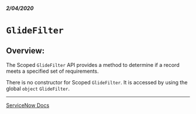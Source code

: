 ##### 2/04/2020
# `GlideFilter`
## Overview:
The Scoped `GlideFilter` API provides a method to determine if a record meets a specified set of requirements.

There is no constructor for Scoped `GlideFilter`.  It is accessed by using the global `object` `GlideFilter`.

---

[ServiceNow Docs](https://developer.servicenow.com/app.do#!/api_doc?v=newyork&id=c_GlideFilterScopedAPI)